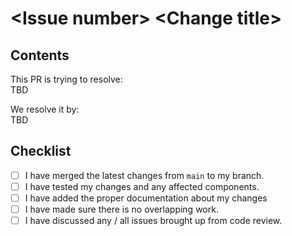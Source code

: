 # &lt;Issue number&gt; &lt;Change title&gt;

## Contents
This PR is trying to resolve:  
TBD

We resolve it by:  
TBD

## Checklist
- [ ] I have merged the latest changes from `main` to my branch.
- [ ] I have tested my changes and any affected components.
- [ ] I have added the proper documentation about my changes
- [ ] I have made sure there is no overlapping work.
- [ ] I have discussed any / all issues brought up from code review.
